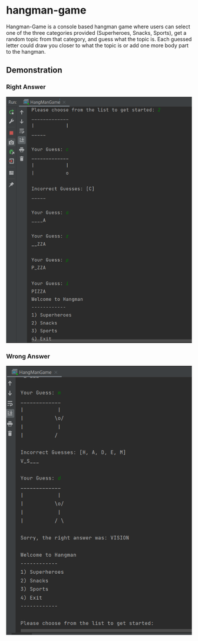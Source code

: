 # hangman-game

Hangman-Game is a console based hangman game where users can select one of the three categories provided (Superheroes, Snacks, Sports), get a random topic from that category, and guess what the topic is. Each guessed letter could draw you closer to what the topic is or add one more body part to the hangman. 

## Demonstration 
### Right Answer 
![right-answer](https://github.com/RaviRamchand/hangman-game/blob/main/pictures/pizza.png)

### Wrong Answer 
![wrong-answer](https://github.com/RaviRamchand/hangman-game/blob/main/pictures/incorrect.png)
